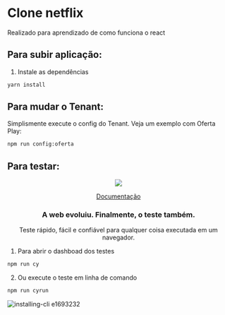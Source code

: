 # Clone netflix
Realizado para aprendizado de como funciona o react

## Para subir aplicação:

1. Instale as dependências
```bash
yarn install
```

## Para mudar o Tenant:

Simplismente execute o config do Tenant. Veja um exemplo com Oferta Play:

```bash
npm run config:oferta
```

## Para testar:

<p align="center">
  <img src="https://cloud.githubusercontent.com/assets/1268976/20607953/d7ae489c-b24a-11e6-9cc4-91c6c74c5e88.png"/>
</p>
<p align="center">
  <a href="https://docs.cypress.io/api/api/table-of-contents.html">Documentação</a>
</p>

<h3 align="center">
  A web evoluiu. Finalmente, o teste também.
</h3>

<p align="center">
  Teste rápido, fácil e confiável para qualquer coisa executada em um navegador.
</p>


1. Para abrir o dashboad dos testes
```bash
npm run cy
```
2. Ou execute o teste em linha de comando
```bash
npm run cyrun
```
![installing-cli e1693232](https://user-images.githubusercontent.com/1271364/31740846-7bf607f0-b420-11e7-855f-41c996040d31.gif)
